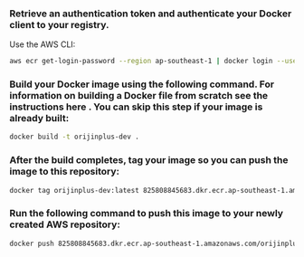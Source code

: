 ### Retrieve an authentication token and authenticate your Docker client to your registry.
Use the AWS CLI:

```bash
aws ecr get-login-password --region ap-southeast-1 | docker login --username AWS --password-stdin 825808845683.dkr.ecr.ap-southeast-1.amazonaws.com
```

### Build your Docker image using the following command. For information on building a Docker file from scratch see the instructions here . You can skip this step if your image is already built:
```bash
docker build -t orijinplus-dev .
```

### After the build completes, tag your image so you can push the image to this repository:
```bash
docker tag orijinplus-dev:latest 825808845683.dkr.ecr.ap-southeast-1.amazonaws.com/orijinplus-dev:latest
```

### Run the following command to push this image to your newly created AWS repository:
```bash
docker push 825808845683.dkr.ecr.ap-southeast-1.amazonaws.com/orijinplus-dev:latest
```
